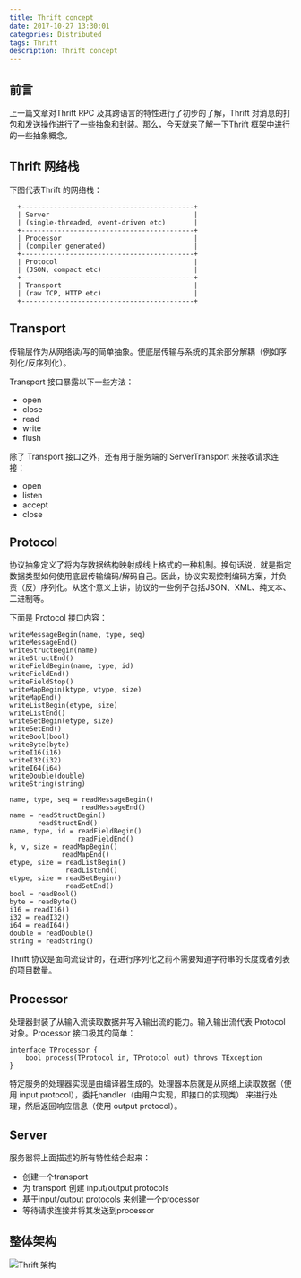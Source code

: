 ```yaml
---
title: Thrift concept
date: 2017-10-27 13:30:01
categories: Distributed
tags: Thrift
description: Thrift concept
---
```


## 前言

上一篇文章对Thrift RPC 及其跨语言的特性进行了初步的了解，Thrift 对消息的打包和发送操作进行了一些抽象和封装。那么，今天就来了解一下Thrift 框架中进行的一些抽象概念。

## Thrift 网络栈

下图代表Thrift 的网络栈：

```
  +-------------------------------------------+
  | Server                                    |
  | (single-threaded, event-driven etc)       |
  +-------------------------------------------+
  | Processor                                 |
  | (compiler generated)                      |
  +-------------------------------------------+
  | Protocol                                  |
  | (JSON, compact etc)                       |
  +-------------------------------------------+
  | Transport                                 |
  | (raw TCP, HTTP etc)                       |
  +-------------------------------------------+
```

## Transport

传输层作为从网络读/写的简单抽象。使底层传输与系统的其余部分解耦（例如序列化/反序列化）。

Transport 接口暴露以下一些方法：

- open 
- close
- read
- write
- flush

除了 Transport 接口之外，还有用于服务端的 ServerTransport 来接收请求连接：

- open
- listen
- accept
- close

## Protocol

协议抽象定义了将内存数据结构映射成线上格式的一种机制。换句话说，就是指定数据类型如何使用底层传输编码/解码自己。因此，协议实现控制编码方案，并负责（反）序列化。从这个意义上讲，协议的一些例子包括JSON、XML、纯文本、二进制等。

<!-- more -->

下面是 Protocol 接口内容：

```
writeMessageBegin(name, type, seq)
writeMessageEnd()
writeStructBegin(name)
writeStructEnd()
writeFieldBegin(name, type, id)
writeFieldEnd()
writeFieldStop()
writeMapBegin(ktype, vtype, size)
writeMapEnd()
writeListBegin(etype, size)
writeListEnd()
writeSetBegin(etype, size)
writeSetEnd()
writeBool(bool)
writeByte(byte)
writeI16(i16)
writeI32(i32)
writeI64(i64)
writeDouble(double)
writeString(string)

name, type, seq = readMessageBegin()
                  readMessageEnd()
name = readStructBegin()
       readStructEnd()
name, type, id = readFieldBegin()
                 readFieldEnd()
k, v, size = readMapBegin()
             readMapEnd()
etype, size = readListBegin()
              readListEnd()
etype, size = readSetBegin()
              readSetEnd()
bool = readBool()
byte = readByte()
i16 = readI16()
i32 = readI32()
i64 = readI64()
double = readDouble()
string = readString()
```

Thrift 协议是面向流设计的，在进行序列化之前不需要知道字符串的长度或者列表的项目数量。

## Processor

处理器封装了从输入流读取数据并写入输出流的能力。输入输出流代表 Protocol 对象。Processor 接口极其的简单：

```
interface TProcessor {
    bool process(TProtocol in, TProtocol out) throws TException
}
```

特定服务的处理器实现是由编译器生成的。处理器本质就是从网络上读取数据（使用 input protocol），委托handler（由用户实现，即接口的实现类） 来进行处理，然后返回响应信息（使用 output protocol）。

## Server

服务器将上面描述的所有特性结合起来：

- 创建一个transport
- 为 transport 创建 input/output protocols
- 基于input/output protocols 来创建一个processor
- 等待请求连接并将其发送到processor

## 整体架构

![Thrift 架构](/image/Apache_Thrift_architecture.png)
